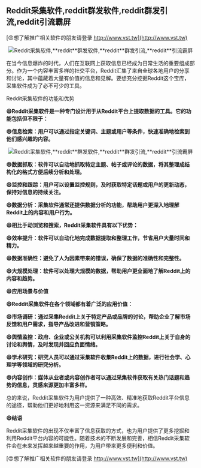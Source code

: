 ## **Reddit采集软件,**reddit**群发软件,**reddit**群发引流,**reddit**引流霸屏**

[😍想了解推广相关软件的朋友请登录 http://www.vst.tw](http://www.vst.tw)

 <center><img src="https://vst.tw/MP4/tuiguang/png/2.png" alt="Reddit采集软件,**reddit**群发软件,**reddit**群发引流,**reddit**引流霸屏"></center>

在当今信息爆炸的时代，人们在互联网上获取信息已经成为日常生活的重要组成部分。作为一个内容丰富多样的社交平台，Reddit汇集了来自全球各地用户的分享和讨论，其中蕴藏着大量有价值的信息和见解。要想充分挖掘Reddit这个宝库，采集软件成为了必不可少的工具。

Reddit采集软件的功能和优势

**😄Reddit采集软件是一种专门设计用于从Reddit平台上提取数据的工具。它的功能包括但不限于：**

**😄信息检索：用户可以通过指定关键词、主题或用户等条件，快速准确地检索到他们感兴趣的内容。**

 <center><img src="https://vst.tw/MP4/tuiguang/png/1.png" alt="Reddit采集软件,**reddit**群发软件,**reddit**群发引流,**reddit**引流霸屏"></center>

**😄数据抓取：软件可以自动地抓取特定主题、帖子或评论的数据，将其整理成结构化的格式方便后续分析和处理。**

**😄监控和跟踪：用户可以设置监控规则，及时获取特定话题或用户的更新动态，保持对信息的持续关注。**

**😄数据分析：采集软件通常还提供数据分析的功能，帮助用户更深入地理解Reddit上的内容和用户行为。**

**😄相比手动浏览和搜索，Reddit采集软件具有以下优势：**

**😄效率提升：软件可以自动化地完成数据提取和整理工作，节省用户大量时间和精力。**

**😄数据准确性：避免了人为因素带来的错误，确保了数据的准确性和完整性。**

**😄大规模处理：软件可以处理大规模的数据，帮助用户更全面地了解Reddit上的内容和趋势。**

**😄应用场景与价值**

**😄Reddit采集软件在各个领域都有着广泛的应用价值：**

**😄市场调研：通过采集Reddit上关于特定产品或品牌的讨论，帮助企业了解市场反馈和用户需求，指导产品改进和营销策略。**

**😄舆情监控：政府、企业或公关机构可以利用采集软件监控Reddit上关于自身的讨论和舆情，及时发现并回应负面情绪。**

**😄学术研究：研究人员可以通过采集软件收集Reddit上的数据，进行社会学、心理学等领域的研究分析。**

**😄内容创作：媒体从业者或内容创作者可以通过采集软件获取有关热门话题和趋势的信息，灵感来源更加丰富多样。**

总的来说，Reddit采集软件为用户提供了一种高效、精准地获取Reddit平台信息的途径，帮助他们更好地利用这一资源来满足不同的需求。

**😄结语**

Reddit采集软件的出现不仅丰富了信息获取的方式，也为用户提供了更多挖掘和利用Reddit平台内容的可能性。随着技术的不断发展和完善，相信Reddit采集软件会在未来发挥越来越重要的作用，为用户带来更多便利和价值。

[😍想了解推广相关软件的朋友请登录 http://www.vst.tw](http://www.vst.tw)




